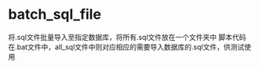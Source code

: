 # batch_sql_file
将.sql文件批量导入至指定数据库，将所有.sql文件放在一个文件夹中
脚本代码在.bat文件中，all_sql文件中则对应相应的需要导入数据库的.sql文件，供测试使用
